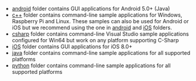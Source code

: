  - [android](android) folder contains GUI applications for Android 5.0+ (Java)
  - [c++](c++) folder contains command-line sample applications for Windows, Raspberry Pi and Linux. These samples can also be used for Android or iOS but we recommend using the one in [android](android) and [iOS](iOS) folders.
   - [csharp](csharp) folder contains command-line Visual Studio sample applications configured for Win64 but work on any platform supporting C-Sharp
 - [iOS](iOS) folder contains GUI applications for iOS 8.0+
 - [java](java) folder contains command-line sample applications for all supported platforms
 - [python](python) folder contains command-line sample applications for all supported platforms
 
